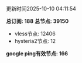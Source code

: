 更新时间2025-10-10 04:11:54

**总订阅: 188**
**总节点: 39150**
- vless节点: 12406
- hysteria2节点: 12

**google ping有效节点: 166**
